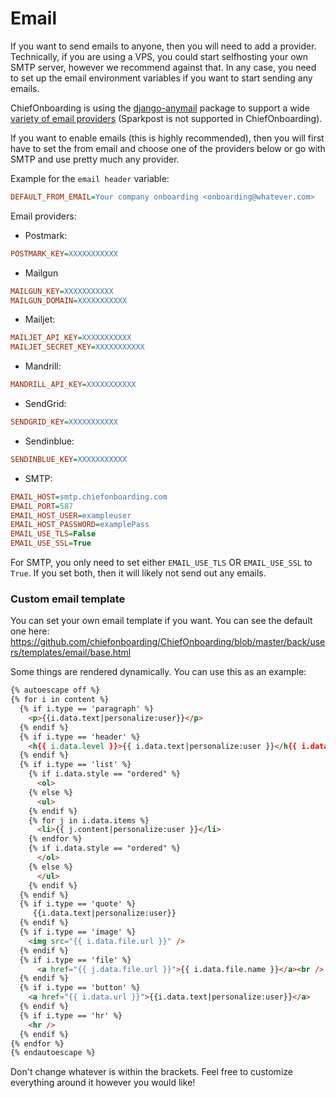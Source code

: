 # Email
If you want to send emails to anyone, then you will need to add a provider. Technically, if you are using a VPS, you could start selfhosting your own SMTP server, however we recommend against that. In any case, you need to set up the email environment variables if you want to start sending any emails.

ChiefOnboarding is using the [django-anymail](https://github.com/anymail/django-anymail) package to support a wide [variety of email providers](https://anymail.readthedocs.io/en/stable/esps/) (Sparkpost is not supported in ChiefOnboarding).

If you want to enable emails (this is highly recommended), then you will first have to set the from email and choose one of the providers below or go with SMTP and use pretty much any provider.

Example for the `email header` variable:

```ini
DEFAULT_FROM_EMAIL=Your company onboarding <onboarding@whatever.com>
```

Email providers:

* Postmark:
```ini
POSTMARK_KEY=XXXXXXXXXXX
```
* Mailgun
```ini
MAILGUN_KEY=XXXXXXXXXXX
MAILGUN_DOMAIN=XXXXXXXXXXX
```
* Mailjet:
```ini
MAILJET_API_KEY=XXXXXXXXXXX
MAILJET_SECRET_KEY=XXXXXXXXXXX
```
* Mandrill:
```ini
MANDRILL_API_KEY=XXXXXXXXXXX
```
* SendGrid:
```ini
SENDGRID_KEY=XXXXXXXXXXX
```
* Sendinblue:
```ini
SENDINBLUE_KEY=XXXXXXXXXXX
```

* SMTP:
```ini
EMAIL_HOST=smtp.chiefonboarding.com
EMAIL_PORT=587
EMAIL_HOST_USER=exampleuser
EMAIL_HOST_PASSWORD=examplePass
EMAIL_USE_TLS=False
EMAIL_USE_SSL=True
```
For SMTP, you only need to set either `EMAIL_USE_TLS` OR `EMAIL_USE_SSL` to `True`. If you set both, then it will likely not send out any emails.

### Custom email template
You can set your own email template if you want. You can see the default one here: https://github.com/chiefonboarding/ChiefOnboarding/blob/master/back/users/templates/email/base.html

Some things are rendered dynamically. You can use this as an example:

```html
{% autoescape off %}
{% for i in content %}
  {% if i.type == 'paragraph' %}
    <p>{{i.data.text|personalize:user}}</p>
  {% endif %}
  {% if i.type == 'header' %}
    <h{{ i.data.level }}>{{ i.data.text|personalize:user }}</h{{ i.data.level }}>
  {% endif %}
  {% if i.type == 'list' %}
    {% if i.data.style == "ordered" %}
      <ol>
    {% else %}
      <ul>
    {% endif %}
    {% for j in i.data.items %}
      <li>{{ j.content|personalize:user }}</li>
    {% endfor %}
    {% if i.data.style == "ordered" %}
      </ol>
    {% else %}
      </ul>
    {% endif %}
  {% endif %}
  {% if i.type == 'quote' %}
     {{i.data.text|personalize:user}}
  {% endif %}
  {% if i.type == 'image' %}
    <img src="{{ i.data.file.url }}" />
  {% endif %}
  {% if i.type == 'file' %}
      <a href="{{ j.data.file.url }}">{{ i.data.file.name }}</a><br />
  {% endif %}
  {% if i.type == 'button' %}
    <a href="{{ i.data.url }}">{{i.data.text|personalize:user}}</a>
  {% endif %}
  {% if i.type == 'hr' %}
    <hr />
  {% endif %}
{% endfor %}
{% endautoescape %}
```

Don't change whatever is within the brackets. Feel free to customize everything around it however you would like!
